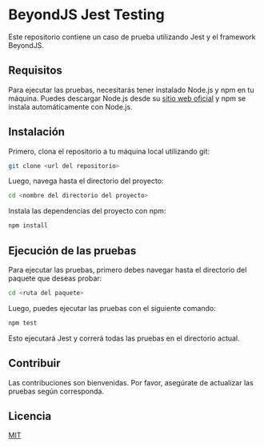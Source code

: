 # BeyondJS Jest Testing

Este repositorio contiene un caso de prueba utilizando Jest y el framework BeyondJS.

## Requisitos

Para ejecutar las pruebas, necesitarás tener instalado Node.js y npm en tu máquina. Puedes descargar Node.js desde su
[sitio web oficial](https://nodejs.org/) y npm se instala automáticamente con Node.js.

## Instalación

Primero, clona el repositorio a tu máquina local utilizando git:

```bash
git clone <url del repositorio>
```

Luego, navega hasta el directorio del proyecto:

```bash
cd <nombre del directorio del proyecto>
```

Instala las dependencias del proyecto con npm:

```bash
npm install
```

## Ejecución de las pruebas

Para ejecutar las pruebas, primero debes navegar hasta el directorio del paquete que deseas probar:

```bash
cd <ruta del paquete>
```

Luego, puedes ejecutar las pruebas con el siguiente comando:

```bash
npm test
```

Esto ejecutará Jest y correrá todas las pruebas en el directorio actual.

## Contribuir

Las contribuciones son bienvenidas. Por favor, asegúrate de actualizar las pruebas según corresponda.

## Licencia

[MIT](https://choosealicense.com/licenses/mit/)
